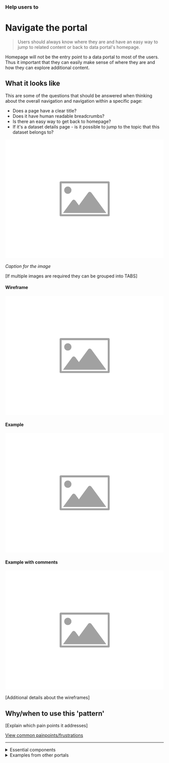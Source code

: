 ### Help users to
# Navigate the portal

> Users should always know where they are and have an easy way to jump to related content or back to data portal's homepage.

Homepage will not be the entry point to a data portal to most of the users. Thus it important that they can easily make sense of where they are and how they can explore additional content.

## What it looks like

This are some of the questions that should be answered when thinking about the overall navigation and navigation within a specific page:
* Does a page have a clear title?
* Does it have human readable breadcrumbs?
* Is there an easy way to get back to homepage?
* If it's a dataset details page - is it possible to jump to the topic that this dataset belongs to?

<div class="image-container">

![Google results](../../_media/placeholder-image.png)

*Caption for the image*

</div>

[If multiple images are required they can be grouped into TABS]

<!-- tabs:start -->

#### **Wireframe**

![Explore - Home](../../_media/placeholder-image.png)

#### **Example**

![Explore - Home](../../_media/placeholder-image.png)

#### **Example with comments**

![Explore - Home](../../_media/placeholder-image.png)

<!-- tabs:end -->

[Additional details about the wireframes]

## Why/when to use this 'pattern'

[Explain which pain points it addresses]

<p class="link1"><a href="#/main-content/introduction?id=_2-search-within-data-portal" >View common painpoints/frustrations</a></p>

---

<!-- Additional information can be presented in dropdown menus -->

<details>
<summary>Essential components</summary>
<br>
[Brief description and a list of the most relevant components/information for this task]

Below is a checklist of components/information that are relevant for this task.

These components can be arranged in many ways, but the ones with highest relevance should be the most visible/accessible.

?> 1 - high relevance, 2 - medium relevance, 3 - low relevance

<!-- Table of component start -->

| Component             | Description                                                                                                     |  Relevance |
|-----------------------|-----------------------------------------------------------------------------------------------------------------|:----------:|
| Title                 | Descriptive but not too long                                                                                    |     1      |
| Description / Summary | A brief summary of the dataset outlining what is included in the dataset and for what purpose it was created.   |     2      |
| Licence               | Brief description of the license the dataset is shared under A link to more details about the specific licence. |     3      |

</details>

<details>
<summary>Examples from other portals</summary>
<br>

<!-- Images start -->
<div class="image-container">

[A few examples from other portals can go here]

![Google results](../../_media/stage-1/results-example-1.png)

*Caption for the image*

</div>
<!-- Images end -->

</details>